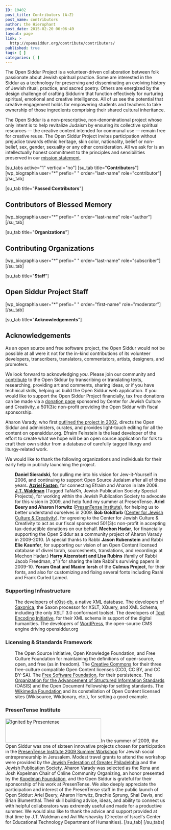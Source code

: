 ```yaml
---
ID: 10402
post_title: Contributors (A→Z)
post_name: contributors
author: the Hierophant
post_date: 2015-02-20 06:06:49
layout: page
link: >
  http://opensiddur.org/contribute/contributors/
published: true
tags: [ ]
categories: [ ]
---
```

The Open Siddur Project is a volunteer-driven collaboration between folk passionate about Jewish spiritual practice. Some are interested in the Siddur as a technology for preserving and disseminating an evolving history of Jewish ritual, practice, and sacred poetry. Others are energized by the design challenge of crafting Siddurim that function effectively for nurturing spiritual, emotional and creative intelligence. All of us see the potential that creative engagement holds for empowering students and teachers to take ownership of those ingredients comprising their shared cultural inheritance.

The Open Siddur is a non-prescriptive, non-denominational project whose only intent is to help revitalize Judaism by ensuring its collective spiritual resources — the creative content intended for communal use — remain free for creative reuse. The Open Siddur Project invites participation without prejudice towards ethnic heritage, skin color, nationality, belief or non-belief, sex, gender, sexuality or any other consideration. All we ask for is an intellectually honest commitment to the principles and sensibilities preserved in our <a title="Mission Statement" href="http://opensiddur.org/development/mission/">mission statement</a>.

[su_tabs active="1" vertical="no"]
  [su_tab title="<strong>Contributors</strong>"]
[wp_biographia user="*" prefix=" " order="last-name" role="contributor"]
 [/su_tab]

  [su_tab title="<strong>Passed Contributors</strong>"] 
<h2>Contributors of Blessed Memory</h2>

[wp_biographia user="*" prefix=" " order="last-name" role="author"]
 [/su_tab]

  [su_tab title="<strong>Organizations</strong>"] 
<h2>Contributing Organizations</h2>

[wp_biographia user="*" prefix=" " order="last-name" role="subscriber"]
 [/su_tab]


  [su_tab title="<strong>Staff</strong>"] 
<h2>Open Siddur Project Staff</h2>

[wp_biographia user="*" prefix=" " order="first-name" role="moderator"]
 [/su_tab]

 [su_tab title="<strong>Acknowledgements</strong>"] 

<h2>Acknowledgements</h2>
As an open source and free software project, the Open Siddur would not be possible at all were it not for the in-kind contributions of its volunteer developers, transcribers, translators, commentators, artists, designers, and promoters.

We look forward to acknowledging <em>you</em>. Please join our community and <a href="http://opensiddur.org/contribute/">contribute</a> to the Open Siddur by transcribing or translating texts, researching, providing art and comments, sharing ideas, or if you have technical skills, helping us build the Open Siddur web application. If you would like to support the Open Siddur Project financially, tax free donations can be made via a <a href="http://www.razoo.com/story/theopensiddurproject">donation page</a> sponsored by Center for Jewish Culture and Creativity, a 501(3)c non-profit providing the Open Siddur with fiscal sponsorship.

Aharon Varady, who first <a href="http://aharon.varady.net/omphalos/2002/08/update-2002-08-08">outlined the project in 2002</a>, directs the Open Siddur and administers, curates, and provides light-touch editing for all the content on opensiddur.org. Efraim Feinstein is the lead developer of the effort to create what we hope will be an open source application for folk to craft their own siddur from a database of carefully tagged liturgy and liturgy-related work.

We would like to thank the following organizations and individuals for their early help in publicly launching the project.
<p style="padding-left: 30px;"><strong>Daniel Sieradski</strong>, for pulling me into his vision for Jew-it-Yourself in 2006, and continuing to support Open Source Judaism after all of these years.
<a href="http://realazthat.blogspot.com/"><strong>Azriel Fasten</strong></a>, for connecting Efraim and Aharon in late 2008.
<a href="http://jtwaldman.com"><strong>J.T. Waldman</strong></a> (Tagged TaNaKh, Jewish Publication Society Special Projects), for working within the Jewish Publication Society to advocate for this vision in 2009, and help fund my summer at PresenTense.
<strong>Ariel Beery and Aharon Horwitz</strong> (<a href="http://web.archive.org/web/20160825194137/http://presentense.org/institute/">PresenTense Institute</a>), for helping us to better understand ourselves in 2009.
<strong>Bob Goldfarb</strong> (<a href="http://jewishcreativity.org">Center for Jewish Culture &amp; Creativity</a>), for agreeing to the Center for Jewish Culture &amp; Creativity to act as our fiscal sponsored 501(3)c non-profit in accepting tax-deductible donations on our behalf.
<strong>Mechon Hadar</strong>, for financially supporting the Open Siddur as a community project of Aharon Varady in 2009-2010. (A special thanks to Rabbi <strong>Jason Rubenstein</strong> and Rabbi <strong>Elie Kaunfer</strong>, for supporting our vision of an Open Content licensed database of divrei torah, sourcesheets, translations, and recordings at Mechon Hadar.)
<strong>Harry Aizenstadt and Lisa Rubins</strong> (family of Rabbi Jacob Freedman, z"l) for sharing the late Rabbi's surviving papers in 2009-10.
<strong>Yoram Gnat and Maxim Iorsh</strong> of the <strong>Culmus Project</strong>, for their fonts, and also for customizing and fixing several fonts including Rashi and Frank Curled Lamed.</p>

<h3>Supporting Infrastructure</h3>
<p style="padding-left: 30px;">The developers of<a href="http://exist.sourceforge.net"> eXist-db</a>, a native XML database.
The developers of <a href="http://www.saxonica.com/">Saxonica</a>, <span class="st">the Saxon processor for XSLT, XQuery, and XML Schema, including the only XSLT 3.0 conformant toolset.</span>
The developers of <a href="http://www.tei-c.org/">Text Encoding Initiative</a>, for their XML schema in support of the digital humanities.
The developers of <a href="http://wordpress.org">WordPress</a>, the open-source CMS engine driving opensiddur.org</p>

<h3>Licensing &amp; Standards Framework</h3>
<p style="padding-left: 30px;">The Open Source Initiative, Open Knowledge Foundation, and Free Culture Foundation for maintaining the definitions of open-source, open, and free (as in freedom).
The <a href="http://creativecommons.org">Creative Commons</a> for their three free-culture compatible Open Content licenses (CC0, CC BY, and CC BY-SA).
The <a href="http://www.gnu.org">Free Software Foundation</a>, for their persistence.
The <a href="http://www.oasis-open.org/home/index.php">Organization for the Advancement of Structured Information Standards</a> (OASIS) and the Open Document Fellowship for setting standards.
The <a href="http://wikimedia.org">Wikimedia Foundation</a> and its constellation of Open Content licensed sites (Wikisource, Wiktionary, etc.), for setting a good example.</p>

<h3>PresenTense Institute</h3>
<a href="http://opensiddur.org/wp-content/uploads/2009/07/IgnitedbyPT.png"><img class="alignright size-medium wp-image-133" src="http://opensiddur.org/wp-content/uploads/2009/07/IgnitedbyPT-300x75.png" alt="Ignited by Presentense" width="300" height="75" /></a>In the summer of 2009, the Open Siddur was one of sixteen innovative projects chosen for participation in the <a href="http://web.archive.org/web/20160626153919/http://presentense.org/institute/2009">PresenTense Institute 2009 Summer Workshop</a> for Jewish social entrepreneurship in Jerusalem. Modest travel grants to attend the workshop were provided by the <a href="http://jewishphilly.org">Jewish Federation of Greater Philadelphia</a> and the <a href="https://jps.org/">Jewish Publication Society</a>. Aharon Varady was selected as the Rena and Josh Kopelman Chair of Online Community Organizing, an honor presented by the <a href="http://www.kopelman.org/">Kopelman Foundation</a>, and the Open Siddur is grateful for their sponsorship of his work at PresenTense. We also deeply appreciate the participation and interest of the PresenTense staff in the public launch of Open Siddur: Ariel Beery, Aharon Horwitz, Brachie Sprung, Shai Davis, and Brian Blumenthal. Their skill building advice, ideas, and ability to connect us with helpful collaborators was extremely useful and made for a productive summer. We would also like to thank the advice and support provided at that time by J.T. Waldman and Avi Warshavsky (Director of Israel's Center for Educational Technology Department of Humanities).
 [/su_tab]
[/su_tabs]